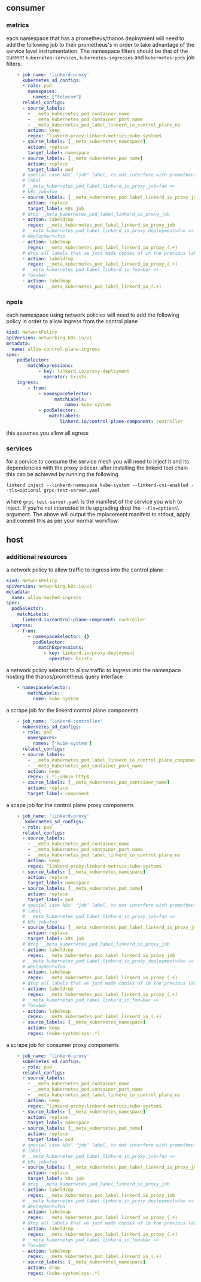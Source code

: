 ## consumer

### metrics
each namespace that has a prometheus/thanos deployment will need to add the following job to their prometheus's in order to take advantage of the service level instrumentation. The namespace filters should be that of the current `kubernetes-services`, `kubernetes-ingresses` and `kubernetes-pods` job filters.
```yaml
    - job_name: 'linkerd-proxy'
      kubernetes_sd_configs:
      - role: pod
        namespaces:
          names: ["telecom"]
      relabel_configs:
      - source_labels:
        - __meta_kubernetes_pod_container_name
        - __meta_kubernetes_pod_container_port_name
        - __meta_kubernetes_pod_label_linkerd_io_control_plane_ns
        action: keep
        regex: ^linkerd-proxy;linkerd-metrics;kube-system$
      - source_labels: [__meta_kubernetes_namespace]
        action: replace
        target_label: namespace
      - source_labels: [__meta_kubernetes_pod_name]
        action: replace
        target_label: pod
      # special case k8s' "job" label, to not interfere with prometheus' "job"
      # label
      # __meta_kubernetes_pod_label_linkerd_io_proxy_job=foo =>
      # k8s_job=foo
      - source_labels: [__meta_kubernetes_pod_label_linkerd_io_proxy_job]
        action: replace
        target_label: k8s_job
      # drop __meta_kubernetes_pod_label_linkerd_io_proxy_job
      - action: labeldrop
        regex: __meta_kubernetes_pod_label_linkerd_io_proxy_job
      # __meta_kubernetes_pod_label_linkerd_io_proxy_deployment=foo =>
      # deployment=foo
      - action: labelmap
        regex: __meta_kubernetes_pod_label_linkerd_io_proxy_(.+)
      # drop all labels that we just made copies of in the previous labelmap
      - action: labeldrop
        regex: __meta_kubernetes_pod_label_linkerd_io_proxy_(.+)
      # __meta_kubernetes_pod_label_linkerd_io_foo=bar =>
      # foo=bar
      - action: labelmap
        regex: __meta_kubernetes_pod_label_linkerd_io_(.+)
```

### npols
each namespace using network policies will need to add the following policy in order to allow ingress from the control plane
```yaml
kind: NetworkPolicy
apiVersion: networking.k8s.io/v1
metadata:
  name: allow-control-plane-ingress
spec:
    podSelector:
        matchExpressions:
            - key: linkerd.io/proxy-deployment
              operator: Exists
    ingress:
        - from:
            - namespaceSelector:
                  matchLabels:
                      name: kube-system
            - podSelector:
                matchLabels:
                    linkerd.io/control-plane-component: controller
```
this assumes you allow all egress

### services
for a service to consume the service mesh you will need to inject it and its dependencies with the proxy sidecar. after installing the linkerd tool chain this can be achieved by running the following 
```
linkerd inject --linkerd-namespace kube-system --linkerd-cni-enabled --tls=optional grpc-test-server.yaml
```
 where `grpc-test-server.yaml` is the manifest of the service you wish to inject. If you're not interested in tls upgrading drop the `--tls=optional` argument. The above will output the replacement manifest to stdout, apply and commit this as per your normal workflow.

## host

### additional resources

a network policy to allow traffic to ingress into the control plane
```yaml
kind: NetworkPolicy
apiVersion: networking.k8s.io/v1
metadata:
  name: allow-meshed-ingress
spec:
  podSelector:
    matchLabels:
      linkerd.io/control-plane-component: controller
  ingress:
    - from:
        - namespaceSelector: {}
          podSelector:
            matchExpressions:
              - key: linkerd.io/proxy-deployment
                operator: Exists
```

a network policy selector to allow traffic to ingress into the namespace hosting the thanos/prometheus query interface
```yaml
    - namespaceSelector:
        matchLabels:
          name: kube-system
```

a scrape job for the linkerd control plane components
```yaml
    - job_name: 'linkerd-controller'
      kubernetes_sd_configs:
      - role: pod
        namespaces:
          names: ['kube-system']
      relabel_configs:
      - source_labels:
        - __meta_kubernetes_pod_label_linkerd_io_control_plane_component
        - __meta_kubernetes_pod_container_port_name
        action: keep
        regex: (.*);admin-http$
      - source_labels: [__meta_kubernetes_pod_container_name]
        action: replace
        target_label: component
```

a scape job for the control plane proxy components
```yaml
    - job_name: 'linkerd-proxy'
       kubernetes_sd_configs:
      - role: pod
      relabel_configs:
      - source_labels:
        - __meta_kubernetes_pod_container_name
        - __meta_kubernetes_pod_container_port_name
        - __meta_kubernetes_pod_label_linkerd_io_control_plane_ns
        action: keep
        regex: ^linkerd-proxy;linkerd-metrics;kube-system$
      - source_labels: [__meta_kubernetes_namespace]
        action: replace
        target_label: namespace
      - source_labels: [__meta_kubernetes_pod_name]
        action: replace
        target_label: pod
      # special case k8s' "job" label, to not interfere with prometheus' "job"
      # label
      # __meta_kubernetes_pod_label_linkerd_io_proxy_job=foo =>
      # k8s_job=foo
      - source_labels: [__meta_kubernetes_pod_label_linkerd_io_proxy_job]
        action: replace
        target_label: k8s_job
      # drop __meta_kubernetes_pod_label_linkerd_io_proxy_job
      - action: labeldrop
        regex: __meta_kubernetes_pod_label_linkerd_io_proxy_job
      # __meta_kubernetes_pod_label_linkerd_io_proxy_deployment=foo =>
      # deployment=foo
      - action: labelmap
        regex: __meta_kubernetes_pod_label_linkerd_io_proxy_(.+)
      # drop all labels that we just made copies of in the previous labelmap
      - action: labeldrop
        regex: __meta_kubernetes_pod_label_linkerd_io_proxy_(.+)
      # __meta_kubernetes_pod_label_linkerd_io_foo=bar =>
      # foo=bar
      - action: labelmap
        regex: __meta_kubernetes_pod_label_linkerd_io_(.+)
      - source_labels: [__meta_kubernetes_namespace]
        action: keep
        regex: (kube-system|sys-.*)
```

a scrape job for consumer proxy components
```yaml
    - job_name: 'linkerd-proxy'
      kubernetes_sd_configs:
      - role: pod
      relabel_configs:
      - source_labels:
        - __meta_kubernetes_pod_container_name
        - __meta_kubernetes_pod_container_port_name
        - __meta_kubernetes_pod_label_linkerd_io_control_plane_ns
        action: keep
        regex: ^linkerd-proxy;linkerd-metrics;kube-system$
      - source_labels: [__meta_kubernetes_namespace]
        action: replace
        target_label: namespace
      - source_labels: [__meta_kubernetes_pod_name]
        action: replace
        target_label: pod
      # special case k8s' "job" label, to not interfere with prometheus' "job"
      # label
      # __meta_kubernetes_pod_label_linkerd_io_proxy_job=foo =>
      # k8s_job=foo
      - source_labels: [__meta_kubernetes_pod_label_linkerd_io_proxy_job]
        action: replace
        target_label: k8s_job
      # drop __meta_kubernetes_pod_label_linkerd_io_proxy_job
      - action: labeldrop
        regex: __meta_kubernetes_pod_label_linkerd_io_proxy_job
      # __meta_kubernetes_pod_label_linkerd_io_proxy_deployment=foo =>
      # deployment=foo
      - action: labelmap
        regex: __meta_kubernetes_pod_label_linkerd_io_proxy_(.+)
      # drop all labels that we just made copies of in the previous labelmap
      - action: labeldrop
        regex: __meta_kubernetes_pod_label_linkerd_io_proxy_(.+)
      # __meta_kubernetes_pod_label_linkerd_io_foo=bar =>
      # foo=bar
      - action: labelmap
        regex: __meta_kubernetes_pod_label_linkerd_io_(.+)
      - source_labels: [__meta_kubernetes_namespace]
        action: drop
        regex: (kube-system|sys-.*)
```
